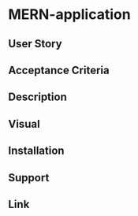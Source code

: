 # MERN-application

## User Story
## Acceptance Criteria
## Description 
## Visual
## Installation 
## Support
## Link
